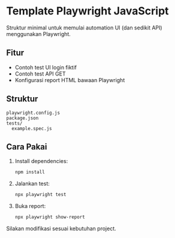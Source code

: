 # Template Playwright JavaScript

Struktur minimal untuk memulai automation UI (dan sedikit API) menggunakan Playwright.

## Fitur

- Contoh test UI login fiktif
- Contoh test API GET
- Konfigurasi report HTML bawaan Playwright

## Struktur

```
playwright.config.js
package.json
tests/
  example.spec.js
```

## Cara Pakai

1. Install dependencies:
   ```bash
   npm install
   ```
2. Jalankan test:
   ```bash
   npx playwright test
   ```
3. Buka report:
   ```bash
   npx playwright show-report
   ```

Silakan modifikasi sesuai kebutuhan project.
